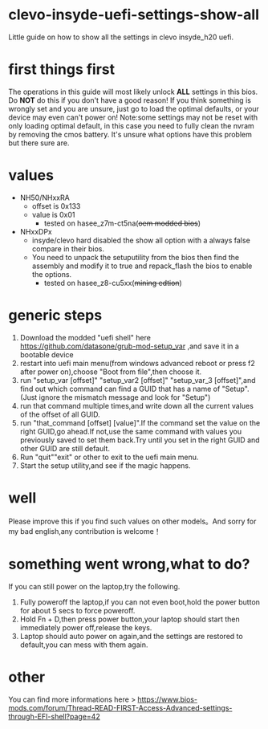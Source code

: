 # clevo-insyde-uefi-settings-show-all
Little guide on how to show all the settings in clevo insyde_h20 uefi.

# first things first
The operations in this guide will most likely unlock __ALL__ settings in this bios. Do __NOT__ do this if you don't have a good reason!
If you think something is wrongly set and you are unsure, just go to load the optimal defaults, or your device may even can't power on!
Note:some settings may not be reset with only loading optimal default, in this case you need to fully clean the nvram by removing the cmos battery.
It's unsure what options have this problem but there sure are.

# values
+ NH50/NHxxRA
    + offset is 0x133
    + value is 0x01
      + tested on hasee_z7m-ct5na(~~oem modded bios~~)
+ NHxxDPx
    + insyde/clevo hard disabled the show all option with a always false compare in their bios.
    + You need to unpack the setuputility from the bios then find the assembly and modify it to true and repack_flash the bios to enable the options. 
      + tested on hasee_z8-cu5xx(~~mining edtion~~)

# generic steps
1.  Download the modded "uefi shell" here https://github.com/datasone/grub-mod-setup_var ,and save it in a bootable device
2.  restart into uefi main menu(from windows advanced reboot or press f2 after power on),choose "Boot from file",then choose it.
3.  run "setup_var [offset]" "setup_var2 [offset]" "setup_var_3 [offset]",and find out which command can find a GUID that has a name of "Setup".(Just ignore the mismatch message and look for "Setup")
4. run that command multiple times,and write down all the current values of the offset of all GUID.
5. run "that_command [offset] [value]".If the command set the value on the right GUID,go ahead.If not,use the same command with values you previously saved to set them back.Try until you set in the right GUID and other GUID are still default.
6. Run "quit""exit" or other to exit to the uefi main menu.
7. Start the setup utility,and see if the magic happens.

# well
Please improve this if you find such values on other models。And sorry for my bad english,any contribution is welcome！

# something went wrong,what to do?
If you can still power on the laptop,try the following.
1. Fully poweroff the laptop,if you can not even boot,hold the power button for about 5 secs to force poweroff.
2. Hold Fn + D,then press power button,your laptop should start then immediately power off,release the keys.
3. Laptop should auto power on again,and the settings are restored to default,you can mess with them again.

# other
You can find more informations here > https://www.bios-mods.com/forum/Thread-READ-FIRST-Access-Advanced-settings-through-EFI-shell?page=42
